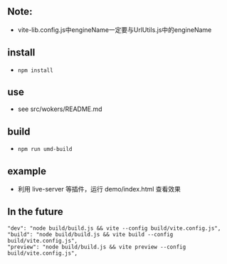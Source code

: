 ## Note:
  * vite-lib.config.js中engineName一定要与UrlUtils.js中的engineName

##  install
  * `npm install` 

##  use 
  * see src/wokers/README.md
##  build 
  * `npm run umd-build`

## example
  * 利用 live-server 等插件，运行 demo/index.html 查看效果

## In the future
    "dev": "node build/build.js && vite --config build/vite.config.js",
    "build": "node build/build.js && vite build --config build/vite.config.js",
    "preview": "node build/build.js && vite preview --config build/vite.config.js",
